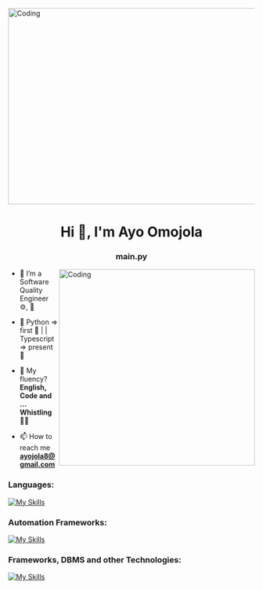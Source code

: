 <img alt="Coding" width="1000" height="400" src="https://i.pinimg.com/originals/7d/07/a2/7d07a255678962d30d8717dcf5dbd266.gif">
<h1 align="center">Hi 👋, I'm Ayo Omojola</h1>
<h3 align="center">main.py</h3>
<img align="right" alt="Coding" width="400" src="https://i.pinimg.com/originals/61/71/81/6171819be4c31993357d758196c75701.gif">


- 🌱 I’m a Software Quality Engineer :gear:, :bug:

- 💬 Python => first :blue_heart: | | Typescript => present :orange_heart:

- 📝 My fluency? **English, Code and ... Whistling:man_facepalming:**

- 📫 How to reach me **ayojola8@gmail.com**

### Languages:

[![My Skills](https://skillicons.dev/icons?i=python,js,ts,html,css)](https://skillicons.dev)

### Automation Frameworks:

[![My Skills](https://skillicons.dev/icons?i=selenium,cypress&theme=light)](https://skillicons.dev)

### Frameworks, DBMS and other Technologies:

[![My Skills](https://skillicons.dev/icons?i=django,postgres,mysql,aws,git,redis,docker,linux,postman)](https://skillicons.dev)
